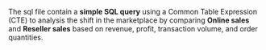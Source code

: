 The sql file contain a <b>simple SQL query</b> using a Common Table Expression (CTE) to analysis the shift in the marketplace by comparing <b>Online sales</b> and <b>Reseller sales</b> based on revenue, profit, transaction volume, and order quantities.
